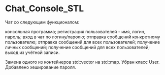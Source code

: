 # Chat_Console_STL
Чат со следующим функционалом:

консольная программа;
регистрация пользователей - имя, логин, пароль;
вход в чат по логину/паролю;
отправка сообщений конкретному пользователю;
отправка сообщений для всех пользователей;
получение личных сообщений;
получение сообщений для всех пользователей;
выход из учётной записи.

Замена одного из контейнеров std::vector на std::map.
Убран класс User.
Добавлено хеширование пароля.
